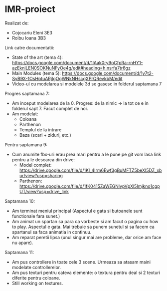 # IMR-proiect

Realizat de:
* Cojocariu Eleni 3E3
* Roibu Ioana 3B3

Link catre documentatii: 
* State of the art (tema 4): https://docs.google.com/document/d/1IAak0ry9pCfpRa-rnHY1-azEknlLEN0SOKNuNFyOe4g/edit#heading=h.nsrfa7tr6gz
* Main Modules (tema 5): https://docs.google.com/document/d/1y7t2-SyB9X-1OsHptuARjIgOgWNkNHscgXPrQRevkbM/edit
* Video-ul cu modelarea si modelele 3d se gasesc in folderul saptamana 7

Progres saptamana 7:
* Am inceput modelarea de la 0. Progres: de la nimic -> la tot ce e in folderul sapt 7. Facut complet de noi.
* Am modelat: 
  * Coloana
  * Parthenon
  * Templul de la intrare
  * Baza (scari + ziduri, etc.) 

Pentru saptamana 9:
 * Cum anumite fbx-uri erau prea mari pentru a le pune pe git vom lasa link pentru a le descarca din drive:
   * Model complet: https://drive.google.com/file/d/1Kl_4Irm6Ewf3gBuMFTZ5beXI5DZ_xbur/view?usp=sharing
   * Parthenon: https://drive.google.com/file/d/1fK0415ZaWEGNlypVpXl5Imjkno1cgpUT/view?usp=drive_link
  
Saptamana 10:
 * Am terminat meniul principal (Aspectul e gata si butoanele sunt functionale fara sunet.)
 * Am animat un spartan sa para ca vorbeste si am facut o pagina cu how to play. Aspectul e gata. Mai trebuie sa punem sunetul si sa facem ca spartanul sa faca animatia in continuu.
 * Am reparat peretii lipsa (unul singur mai are probleme, dar orice am face nu apare).

Saptamana 11:
 * Am pus controllere in toate cele 3 scene. Urmeaza sa atasam maini modelate controllerelor.
 * Am pus texturi pentru cateva elemente: o textura pentru deal si 2 texturi diferite pentru coloane.
 * Still working on textures. 
